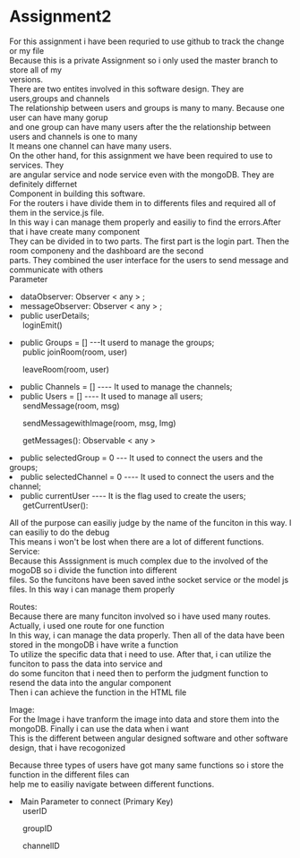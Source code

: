 # Assignment2
For this assignment i have been requried to use github to track the change or my file<br>
Because this is a private Assignment so i only used the master branch to store all of my<br>
versions.<br>
There are two entites involved in this software design. They are users,groups and channels<br>
The relationship between users and groups is many to many. Because one user can have many gorup<br>
and one group can have many users after the the relationship between users and channels is one to many<br>
It means one channel can have many users.<br>
On the other hand, for this assignment we have been required to use to services. They<br>
are angular service and node service even with the mongoDB. They are definitely differnet 
<br> Component in building this software.<br>
For the routers i have divide them in to differents files and required all of them in the service.js file. <br>
In this way i can manage them properly and easiliy to find the errors.After that i have create many component<br>
They can be divided in to two parts. The first part is the login part. Then the room componeny and the dashboard are the second<br>
parts. They combined the user interface for the users to send message and communicate with others<br>
Parameter<br>
<li>dataObserver: Observer < any > ;</li>
<li>messageObserver: Observer < any > ;</li>
<li>public userDetails;
	<ol>loginEmit()</ol>
</li>
<li>public Groups = [] ---It userd to manage the groups;
	<ol>public joinRoom(room, user)</ol>
	<ol>leaveRoom(room, user)</ol>
</li>
<li>public Channels = [] ---- It used to manage the channels;</li>
<li>public Users = [] ---- It used to manage all users;
	<ol>sendMessage(room, msg)</ol>
	<ol>sendMessagewithImage(room, msg, Img)</ol>
	<ol>getMessages(): Observable < any ></ol>
</li>
<li>public selectedGroup = 0 --- It used to connect the users and the groups;</li>
<li>public selectedChannel = 0 ---- It used to connect the users and the channel;</li>
<li>public currentUser ---- It is the flag used to create the users;
	<ol>getCurrentUser():</ol>
</li>
All of the purpose can easiliy judge by the name of the funciton in this way. I can easiliy to do the debug<br>
This means i won't be lost when there are a lot of different functions.
Service:<br>
Because this Asssignment is much complex due to the involved of the mogoDB so i divide the function into different<br>
files. So the funcitons have been saved inthe socket service or the model js files. In this way i can manage them properly<br>

Routes:<br>
Because there are many funciton involved so i have used many routes. Actually, i used one route for one function<br>
In this way, i can manage the data properly. Then all of the data have been stored in the mongoDB i have write a function<br>
To utilize the specific data that i need to use. After that, i can utilize the funciton to pass the data into service and <br>
do some funciton that i need then to perform the judgment function to resend the data into the angular component<br>
Then i can achieve the function in the  HTML file<br>

Image:<br>
For the Image i have tranform the image into data and store them into the mongoDB. Finally i can use the data when i want<br>
This is the different between angular designed software and other software design, that i have recogonized<br>

Because three types of users have got many same functions so i store the function in the different files can <br>
help me to easiliy navigate between different functions.

<li>Main Parameter to connect (Primary Key)
<ol>userID</ol> 
<ol>groupID</ol> 
<ol>channelID</ol>
</li>




